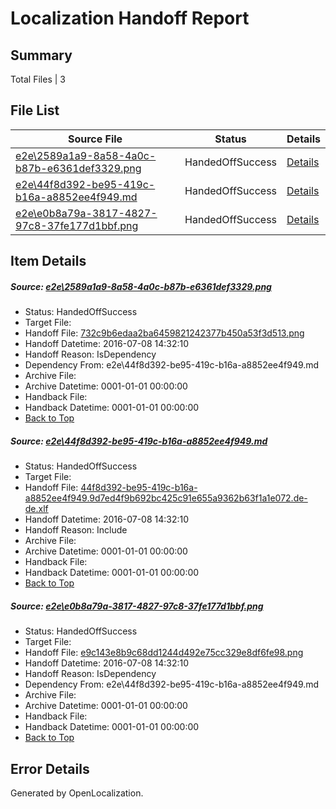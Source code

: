 # <a name='report-top'></a> Localization Handoff Report

## Summary
 Total Files | 3

## File List
 Source File | Status | Details 
 ----------- | ------ | ------- 
 [e2e\2589a1a9-8a58-4a0c-b87b-e6361def3329.png](https://github.com/OpenLocalizationTestOrg/oltest/blob/e468484702056245355dfea49f635d7208d7820b/e2e/2589a1a9-8a58-4a0c-b87b-e6361def3329.png) | HandedOffSuccess | [Details](#732c9b6edaa2ba6459821242377b450a53f3d5131)
 [e2e\44f8d392-be95-419c-b16a-a8852ee4f949.md](https://github.com/OpenLocalizationTestOrg/oltest/blob/e468484702056245355dfea49f635d7208d7820b/e2e/44f8d392-be95-419c-b16a-a8852ee4f949.md) | HandedOffSuccess | [Details](#792469e553ceaa0daf2f4a823b19853632f724d42)
 [e2e\e0b8a79a-3817-4827-97c8-37fe177d1bbf.png](https://github.com/OpenLocalizationTestOrg/oltest/blob/e468484702056245355dfea49f635d7208d7820b/e2e/e0b8a79a-3817-4827-97c8-37fe177d1bbf.png) | HandedOffSuccess | [Details](#e9c143e8b9c68dd1244d492e75cc329e8df6fe983)

## Item Details
##### <a name='732c9b6edaa2ba6459821242377b450a53f3d5131'></a> Source: [e2e\2589a1a9-8a58-4a0c-b87b-e6361def3329.png](https://github.com/OpenLocalizationTestOrg/oltest/blob/e468484702056245355dfea49f635d7208d7820b/e2e/2589a1a9-8a58-4a0c-b87b-e6361def3329.png)
* Status: HandedOffSuccess
* Target File: 
* Handoff File: [732c9b6edaa2ba6459821242377b450a53f3d513.png](https://github.com/OpenLocalizationTestOrg/olhandoff-e2e/blob/21c09b9e98e981323a9d8f9e91c885b2f493faff/ol-handoff/OpenLocalizationTestOrg/oltest-dede-fly/ci/ht/732c9b6edaa2ba6459821242377b450a53f3d513.png)
* Handoff Datetime: 2016-07-08 14:32:10
* Handoff Reason: IsDependency
* Dependency From: e2e\44f8d392-be95-419c-b16a-a8852ee4f949.md
* Archive File: 
* Archive Datetime: 0001-01-01 00:00:00
* Handback File: 
* Handback Datetime: 0001-01-01 00:00:00
* [Back to Top](#report-top)

##### <a name='792469e553ceaa0daf2f4a823b19853632f724d42'></a> Source: [e2e\44f8d392-be95-419c-b16a-a8852ee4f949.md](https://github.com/OpenLocalizationTestOrg/oltest/blob/e468484702056245355dfea49f635d7208d7820b/e2e/44f8d392-be95-419c-b16a-a8852ee4f949.md)
* Status: HandedOffSuccess
* Target File: 
* Handoff File: [44f8d392-be95-419c-b16a-a8852ee4f949.9d7ed4f9b692bc425c91e655a9362b63f1a1e072.de-de.xlf](https://github.com/OpenLocalizationTestOrg/olhandoff-e2e/blob/21c09b9e98e981323a9d8f9e91c885b2f493faff/ol-handoff/OpenLocalizationTestOrg/oltest-dede-fly/ci/ht/44f8d392-be95-419c-b16a-a8852ee4f949.9d7ed4f9b692bc425c91e655a9362b63f1a1e072.de-de.xlf)
* Handoff Datetime: 2016-07-08 14:32:10
* Handoff Reason: Include
* Archive File: 
* Archive Datetime: 0001-01-01 00:00:00
* Handback File: 
* Handback Datetime: 0001-01-01 00:00:00
* [Back to Top](#report-top)

##### <a name='e9c143e8b9c68dd1244d492e75cc329e8df6fe983'></a> Source: [e2e\e0b8a79a-3817-4827-97c8-37fe177d1bbf.png](https://github.com/OpenLocalizationTestOrg/oltest/blob/e468484702056245355dfea49f635d7208d7820b/e2e/e0b8a79a-3817-4827-97c8-37fe177d1bbf.png)
* Status: HandedOffSuccess
* Target File: 
* Handoff File: [e9c143e8b9c68dd1244d492e75cc329e8df6fe98.png](https://github.com/OpenLocalizationTestOrg/olhandoff-e2e/blob/21c09b9e98e981323a9d8f9e91c885b2f493faff/ol-handoff/OpenLocalizationTestOrg/oltest-dede-fly/ci/ht/e9c143e8b9c68dd1244d492e75cc329e8df6fe98.png)
* Handoff Datetime: 2016-07-08 14:32:10
* Handoff Reason: IsDependency
* Dependency From: e2e\44f8d392-be95-419c-b16a-a8852ee4f949.md
* Archive File: 
* Archive Datetime: 0001-01-01 00:00:00
* Handback File: 
* Handback Datetime: 0001-01-01 00:00:00
* [Back to Top](#report-top)


## Error Details

Generated by OpenLocalization.
